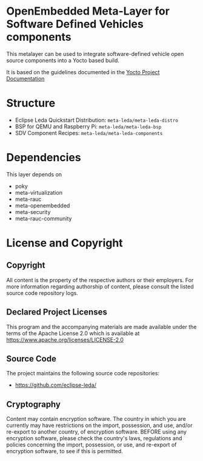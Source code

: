 # OpenEmbedded Meta-Layer for Software Defined Vehicles components

This metalayer can be used to integrate software-defined vehicle open source components into a Yocto based build.

It is based on the guidelines documented in the [Yocto Project Documentation](https://docs.yoctoproject.org/3.1.13/brief-yoctoprojectqs/brief-yoctoprojectqs.html#creating-your-own-general-layer)

# Structure

- Eclipse Leda Quickstart Distribution: `meta-leda/meta-leda-distro`
- BSP for QEMU and Raspberry Pi: `meta-leda/meta-leda-bsp`
- SDV Component Recipes: `meta-leda/meta-leda-components`

# Dependencies

This layer depends on
- poky
- meta-virtualization
- meta-rauc
- meta-openembedded
- meta-security
- meta-rauc-community

# License and Copyright

## Copyright

All content is the property of the respective authors or their employers. For
more information regarding authorship of content, please consult the listed
source code repository logs.

## Declared Project Licenses

This program and the accompanying materials are made available under the
terms of the Apache License 2.0 which is available at
https://www.apache.org/licenses/LICENSE-2.0

## Source Code

The project maintains the following source code repositories:

* https://github.com/eclipse-leda/

## Cryptography

Content may contain encryption software. The country in which you are currently
may have restrictions on the import, possession, and use, and/or re-export to
another country, of encryption software. BEFORE using any encryption software,
please check the country's laws, regulations and policies concerning the import,
possession, or use, and re-export of encryption software, to see if this is
permitted.

